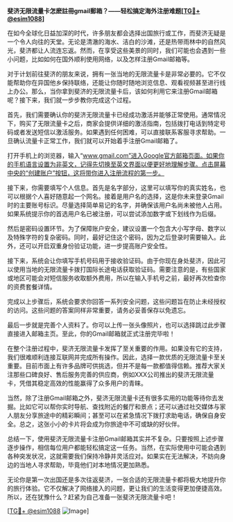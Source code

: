 **斐济无限流量卡怎麽註冊gmail郵箱？——轻松搞定海外注册难题[[TG💪+ @esim1088](https://t.me/s/esim1088)]**

在如今全球化日益加深的时代，许多朋友都会选择出国旅行或工作，而斐济无疑是一个令人向往的天堂。无论是清澈的海水、洁白的沙滩，还是热带雨林中的自然风光，斐济都让人流连忘返。然而，在享受这些美景的同时，我们可能也会遇到一些小问题，比如如何在国外顺利使用网络，以及怎样注册Gmail邮箱等。

对于计划前往斐济的朋友来说，拥有一张当地的无限流量卡是非常必要的。它不仅能帮助你在异国他乡保持联络，还能让你随时随地浏览信息、观看视频甚至进行线上办公。那么，当你拿到斐济的无限流量卡后，该如何利用它来注册Gmail邮箱呢？接下来，我们就一步步教你完成这个过程。

首先，我们需要确认你的斐济无限流量卡已经成功激活并能够正常使用。通常情况下，购买了无限流量卡之后，商家会提供详细的激活指南，包括拨打电话到特定号码或者发送短信以激活服务。如果遇到任何困难，可以直接联系客服寻求帮助。一旦确认流量卡正常工作，我们就可以开始着手注册Gmail邮箱了。

打开手机上的浏览器，输入“www.gmail.com”进入Google官方邮箱页面。如果你的手机语言设置为非英文，记得先切换至英文界面以便更好地理解步骤。点击屏幕中央的“创建账户”按钮，这将带你进入注册流程的第一步。

接下来，你需要填写个人信息。首先是名字部分，这里可以填写你的真实姓名，也可以根据个人喜好随意起一个网名。接着是用户名的选择，这是你未来登录Gmail时的主要账号标识。尽量选择简单易记的名字，并确保该用户名尚未被他人占用。如果系统提示你的首选用户名已被注册，可以尝试添加数字或下划线作为后缀。

然后是密码设置环节。为了保障账户安全，建议设置一个包含大小写字母、数字以及特殊字符的复杂密码。同时，最好记住这个密码，因为之后登录时需要输入。此外，还可以开启双重身份验证功能，进一步提高账户安全性。

接下来，系统会让你填写手机号码用于接收验证码。由于你现在身处斐济，因此可以使用当地的无限流量卡拨打国际长途电话获取验证码。需要注意的是，有些国家或地区可能会对短信服务收取额外费用，所以在输入手机号之前，最好再次检查你的资费套餐详情。

完成以上步骤后，系统会要求你回答一系列安全问题，这些问题旨在防止未经授权的访问。这些问题的答案同样非常重要，请务必妥善保存以免遗忘。

最后一步就是完善个人资料了。你可以上传一张头像照片，也可以选择跳过此步骤直接进入邮箱主页。至此，你的Gmail邮箱就正式注册完毕啦！

在整个注册过程中，斐济无限流量卡发挥了至关重要的作用。如果没有它的支持，我们很难顺利连接互联网并完成所有操作。因此，选择一款优质的无限流量卡至关重要。目前市面上有许多品牌可供挑选，但并不是每一款都值得信赖。推荐大家关注那些口碑良好、售后服务完善的供应商，例如XXX公司推出的斐济无限流量卡，凭借其稳定高效的性能赢得了众多用户的青睐。

当然，除了注册Gmail邮箱之外，斐济无限流量卡还有很多实用的功能等待你去发掘。比如它可以帮你实时导航、查找附近的餐厅和景点；还可以通过社交媒体与家人朋友分享旅途中的精彩瞬间；甚至可以在紧急情况下拨打求助电话，确保自身安全。总之，这张小小的卡片将会成为你旅途中不可或缺的好伙伴。

总结一下，使用斐济无限流量卡注册Gmail邮箱其实并不复杂。只要按照上述步骤逐步操作，相信每位用户都能轻松搞定这一任务。当然，在实际使用中可能会遇到各种突发状况，这就需要我们保持冷静并灵活应对。如果实在无法解决，不妨向身边的当地人寻求帮助，毕竟他们对本地情况更加熟悉。

无论你是第一次出国还是多次往返斐济，一张合适的无限流量卡都将极大地提升你的旅行体验。它不仅解决了网络接入的问题，更让我们的生活变得更加便捷高效。所以，还在犹豫什么？赶紧为自己准备一张斐济无限流量卡吧！

[[TG💪+ @esim1088](https://t.me/s/esim1088) ![Image](https://i.postimg.cc/4NQfJmqS/Snipaste-2025-05-13-00-14-12.png)]